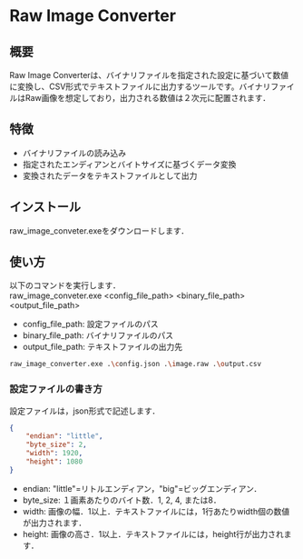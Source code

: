 # Raw Image Converter

## 概要
Raw Image Converterは、バイナリファイルを指定された設定に基づいて数値に変換し、CSV形式でテキストファイルに出力するツールです。バイナリファイルはRaw画像を想定しており，出力される数値は２次元に配置されます．

## 特徴
- バイナリファイルの読み込み
- 指定されたエンディアンとバイトサイズに基づくデータ変換
- 変換されたデータをテキストファイルとして出力

## インストール
raw_image_conveter.exeをダウンロードします．

## 使い方
以下のコマンドを実行します．  
raw_image_conveter.exe \<config_file_path> \<binary_file_path> \<output_file_path>
- config_file_path: 設定ファイルのパス
- binary_file_path: バイナリファイルのパス
- output_file_path: テキストファイルの出力先

```sh
raw_image_converter.exe .\config.json .\image.raw .\output.csv
```

### 設定ファイルの書き方
設定ファイルは，json形式で記述します．

```json
{
    "endian": "little",
    "byte_size": 2, 
    "width": 1920,
    "height": 1080
}
```
- endian: "little"=リトルエンディアン，"big"=ビッグエンディアン．
- byte_size: １画素あたりのバイト数．1, 2, 4, または8．
- width: 画像の幅．1以上．テキストファイルには，1行あたりwidth個の数値が出力されます．
- height: 画像の高さ．1以上．テキストファイルには，height行が出力されます．